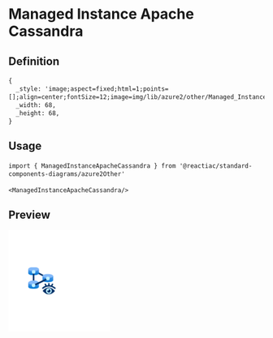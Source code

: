 # Managed Instance Apache Cassandra

## Definition

```
{
  _style: 'image;aspect=fixed;html=1;points=[];align=center;fontSize=12;image=img/lib/azure2/other/Managed_Instance_Apache_Cassandra.svg;strokeColor=none;',
  _width: 68,
  _height: 68,
}
```

## Usage

```
import { ManagedInstanceApacheCassandra } from '@reactiac/standard-components-diagrams/azure2Other'

<ManagedInstanceApacheCassandra/>
```

## Preview

<img src="./managed-instance-apache-cassandra.png" width="200"/>
